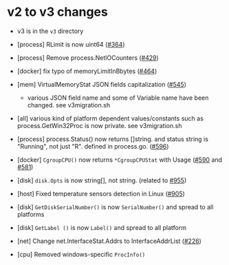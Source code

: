 # v2 to v3 changes

- v3 is in the `v3` directory

- [process] RLimit is now uint64 ([#364](https://github.com/saegewerk/gopsutil/issues/364))
- [process] Remove process.NetIOCounters ([#429](https://github.com/saegewerk/gopsutil/issues/429))
- [docker] fix typo of memoryLimitInBbytes  ([#464](https://github.com/saegewerk/gopsutil/issues/464))
- [mem] VirtualMemoryStat JSON fields capitalization ([#545](https://github.com/saegewerk/gopsutil/issues/545))
  - various JSON field name and some of Variable name have been changed. see v3migration.sh
- [all] various kind of platform dependent values/constants such as process.GetWin32Proc is now private. see v3migration.sh
- [process] process.Status() now returns []string. and status string is "Running", not just "R". defined in process.go. ([#596](https://github.com/saegewerk/gopsutil/issues/596))
- [docker] `CgroupCPU()` now returns `*CgroupCPUStat` with Usage  ([#590](https://github.com/saegewerk/gopsutil/issues/590) and [#581](https://github.com/saegewerk/gopsutil/issues/581))
- [disk] `disk.Opts` is now string[], not string. (related to [#955](https://github.com/saegewerk/gopsutil/issues/955))
- [host] Fixed temperature sensors detection in Linux ([#905](https://github.com/saegewerk/gopsutil/issues/905))
- [disk] `GetDiskSerialNumber()` is now `SerialNumber()` and spread to all platforms
- [disk] `GetLabel ()` is now `Label()` and spread to all platform
- [net] Change net.InterfaceStat.Addrs to InterfaceAddrList ([#226](https://github.com/saegewerk/gopsutil/issues/226))
- [cpu] Removed windows-specific `ProcInfo()`
